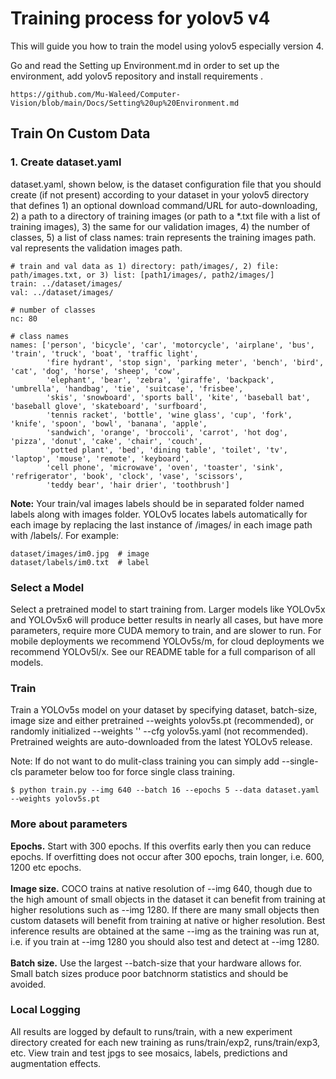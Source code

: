 <h1> Training process for yolov5 v4 </h1>
  
This will guide you how to train the model using yolov5 especially version 4.
 
Go and read the Setting up Environment.md in order to set up the environment, add yolov5 repository and install requirements .

```
https://github.com/Mu-Waleed/Computer-Vision/blob/main/Docs/Setting%20up%20Environment.md
```

<h2> Train On Custom Data </h2>

<h3> 1. Create dataset.yaml </h3>

dataset.yaml, shown below, is the dataset configuration file that you should create (if not present) according to your dataset in your yolov5 directory that defines 1) an optional download command/URL for auto-downloading, 2) a path to a directory of training images (or path to a *.txt file with a list of training images), 3) the same for our validation images, 4) the number of classes, 5) a list of class names:
train represents the training images path.
val represents the validation images path.

```
# train and val data as 1) directory: path/images/, 2) file: path/images.txt, or 3) list: [path1/images/, path2/images/]
train: ../dataset/images/
val: ../dataset/images/

# number of classes
nc: 80

# class names
names: ['person', 'bicycle', 'car', 'motorcycle', 'airplane', 'bus', 'train', 'truck', 'boat', 'traffic light',
        'fire hydrant', 'stop sign', 'parking meter', 'bench', 'bird', 'cat', 'dog', 'horse', 'sheep', 'cow',
        'elephant', 'bear', 'zebra', 'giraffe', 'backpack', 'umbrella', 'handbag', 'tie', 'suitcase', 'frisbee',
        'skis', 'snowboard', 'sports ball', 'kite', 'baseball bat', 'baseball glove', 'skateboard', 'surfboard',
        'tennis racket', 'bottle', 'wine glass', 'cup', 'fork', 'knife', 'spoon', 'bowl', 'banana', 'apple',
        'sandwich', 'orange', 'broccoli', 'carrot', 'hot dog', 'pizza', 'donut', 'cake', 'chair', 'couch',
        'potted plant', 'bed', 'dining table', 'toilet', 'tv', 'laptop', 'mouse', 'remote', 'keyboard', 
        'cell phone', 'microwave', 'oven', 'toaster', 'sink', 'refrigerator', 'book', 'clock', 'vase', 'scissors', 
        'teddy bear', 'hair drier', 'toothbrush']
```

**Note:** Your train/val images labels should be in separated folder named labels along with images folder.
YOLOv5 locates labels automatically for each image by replacing the last instance of /images/ in each image path with /labels/. For example:
```
dataset/images/im0.jpg  # image
dataset/labels/im0.txt  # label
```

<h3> Select a Model </h3>
Select a pretrained model to start training from. Larger models like YOLOv5x and YOLOv5x6 will produce better results in nearly all cases, but have more parameters, require more CUDA memory to train, and are slower to run. For mobile deployments we recommend YOLOv5s/m, for cloud deployments we recommend YOLOv5l/x. See our README table for a full comparison of all models.
<h3> Train </h3>

Train a YOLOv5s model on your dataset by specifying dataset, batch-size, image size and either pretrained --weights yolov5s.pt (recommended), or randomly initialized --weights '' --cfg yolov5s.yaml (not recommended). Pretrained weights are auto-downloaded from the latest YOLOv5 release.

Note: If do not want to do mulit-class training you can simply add --single-cls parameter below too for force single class training.

```
$ python train.py --img 640 --batch 16 --epochs 5 --data dataset.yaml --weights yolov5s.pt
```

<h3> More about parameters </h3>

**Epochs.** Start with 300 epochs. If this overfits early then you can reduce epochs. If overfitting does not occur after 300 epochs, train longer, i.e. 600, 1200 etc epochs.</br></br>
**Image size.** COCO trains at native resolution of --img 640, though due to the high amount of small objects in the dataset it can benefit from training at higher resolutions such as --img 1280. If there are many small objects then custom datasets will benefit from training at native or higher resolution. Best inference results are obtained at the same --img as the training was run at, i.e. if you train at --img 1280 you should also test and detect at --img 1280.</br></br>
**Batch size.** Use the largest --batch-size that your hardware allows for. Small batch sizes produce poor batchnorm statistics and should be avoided.</br>

<h3> Local Logging </h3>

All results are logged by default to runs/train, with a new experiment directory created for each new training as runs/train/exp2, runs/train/exp3, etc. View train and test jpgs to see mosaics, labels, predictions and augmentation effects.

